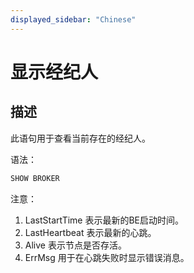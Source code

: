 ```yaml
---
displayed_sidebar: "Chinese"
---
```


# 显示经纪人

## 描述

此语句用于查看当前存在的经纪人。

语法：

```sql
SHOW BROKER
```

注意：

1. LastStartTime 表示最新的BE启动时间。
2. LastHeartbeat 表示最新的心跳。
3. Alive 表示节点是否存活。
4. ErrMsg 用于在心跳失败时显示错误消息。